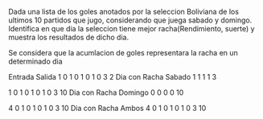 Dada una lista de los goles anotados por la seleccion Boliviana de los ultimos 10 partidos que jugo, considerando que juega sabado y domingo.
Identifica en que dia la seleccion tiene mejor racha(Rendimiento, suerte) y muestra los resultados de dicho dia.
 
Se considera que la acumlacion de goles representara la racha en un determinado dia
 
Entrada				Salida
1 0 1 0 1 0 1 0 3 2   		Dia con Racha Sabado
							1 1 1 1 3


1 0 1 0 1 0 1 0 3 10   		Dia con Racha Domingo
							0 0 0 0 10
 
4 0 1 0 1 0 1 0 3 10   		Dia con Racha Ambos
							4 0 1 0 1 0 1 0 3 10
